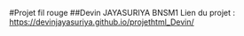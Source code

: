 #Projet fil rouge
##Devin JAYASURIYA BNSM1
Lien du projet : https://devinjayasuriya.github.io/projethtml_Devin/
